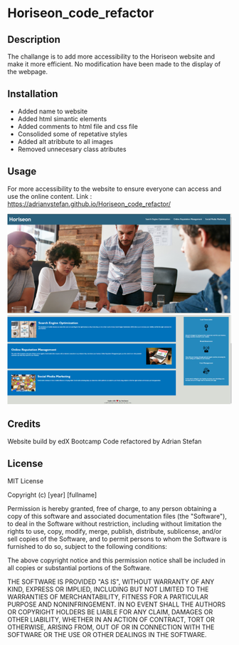 # Horiseon_code_refactor

## Description
The challange is to add more accessibility to the Horiseon website and make it more efficient. No modification have been made to the display of the webpage.

## Installation
* Added name to website
* Added html simantic elements
* Added comments to html file and css file
* Consolided some of repetative styles
* Added alt atribbute to all images
* Removed unnecesary class atributes

## Usage 
For more accessibility to the website to ensure everyone can access and use the online content.
Link : https://adrianvstefan.github.io/Horiseon_code_refactor/

![Alt text](/assets/images/image.png)
![Alt text](/assets/images/image-1.png)

## Credits
Website build by edX Bootcamp
Code refactored by Adrian Stefan

## License
MIT License

Copyright (c) [year] [fullname]

Permission is hereby granted, free of charge, to any person obtaining a copy of this software and associated documentation files (the "Software"), to deal in the Software without restriction, including without limitation the rights to use, copy, modify, merge, publish, distribute, sublicense, and/or sell copies of the Software, and to permit persons to whom the Software is furnished to do so, subject to the following conditions:

The above copyright notice and this permission notice shall be included in all copies or substantial portions of the Software.

THE SOFTWARE IS PROVIDED "AS IS", WITHOUT WARRANTY OF ANY KIND, EXPRESS OR IMPLIED, INCLUDING BUT NOT LIMITED TO THE WARRANTIES OF MERCHANTABILITY, FITNESS FOR A PARTICULAR PURPOSE AND NONINFRINGEMENT. IN NO EVENT SHALL THE AUTHORS OR COPYRIGHT HOLDERS BE LIABLE FOR ANY CLAIM, DAMAGES OR OTHER LIABILITY, WHETHER IN AN ACTION OF CONTRACT, TORT OR OTHERWISE, ARISING FROM, OUT OF OR IN CONNECTION WITH THE SOFTWARE OR THE USE OR OTHER DEALINGS IN THE SOFTWARE.